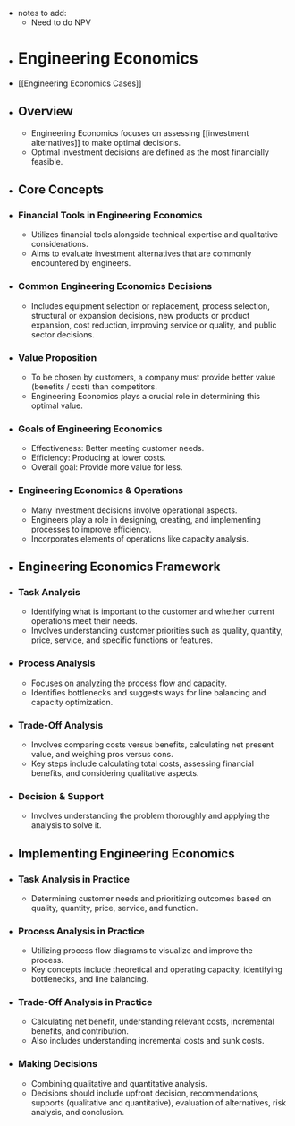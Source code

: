 - notes to add:
	- Need to do NPV
- # Engineering Economics
- [[Engineering Economics Cases]]
- ## Overview
	- Engineering Economics focuses on assessing [[investment alternatives]] to make optimal decisions.
	- Optimal investment decisions are defined as the most financially feasible.
- ## Core Concepts
- ### Financial Tools in Engineering Economics
	- Utilizes financial tools alongside technical expertise and qualitative considerations.
	- Aims to evaluate investment alternatives that are commonly encountered by engineers.
- ### Common Engineering Economics Decisions
	- Includes equipment selection or replacement, process selection, structural or expansion decisions, new products or product expansion, cost reduction, improving service or quality, and public sector decisions.
- ### Value Proposition
	- To be chosen by customers, a company must provide better value (benefits / cost) than competitors.
	- Engineering Economics plays a crucial role in determining this optimal value.
- ### Goals of Engineering Economics
	- Effectiveness: Better meeting customer needs.
	- Efficiency: Producing at lower costs.
	- Overall goal: Provide more value for less.
- ### Engineering Economics & Operations
	- Many investment decisions involve operational aspects.
	- Engineers play a role in designing, creating, and implementing processes to improve efficiency.
	- Incorporates elements of operations like capacity analysis.
- ## Engineering Economics Framework
- ### Task Analysis
	- Identifying what is important to the customer and whether current operations meet their needs.
	- Involves understanding customer priorities such as quality, quantity, price, service, and specific functions or features.
- ### Process Analysis
	- Focuses on analyzing the process flow and capacity.
	- Identifies bottlenecks and suggests ways for line balancing and capacity optimization.
- ### Trade-Off Analysis
	- Involves comparing costs versus benefits, calculating net present value, and weighing pros versus cons.
	- Key steps include calculating total costs, assessing financial benefits, and considering qualitative aspects.
- ### Decision & Support
	- Involves understanding the problem thoroughly and applying the analysis to solve it.
- ## Implementing Engineering Economics
- ### Task Analysis in Practice
	- Determining customer needs and prioritizing outcomes based on quality, quantity, price, service, and function.
- ### Process Analysis in Practice
	- Utilizing process flow diagrams to visualize and improve the process.
	- Key concepts include theoretical and operating capacity, identifying bottlenecks, and line balancing.
- ### Trade-Off Analysis in Practice
	- Calculating net benefit, understanding relevant costs, incremental benefits, and contribution.
	- Also includes understanding incremental costs and sunk costs.
- ### Making Decisions
	- Combining qualitative and quantitative analysis.
	- Decisions should include upfront decision, recommendations, supports (qualitative and quantitative), evaluation of alternatives, risk analysis, and conclusion.